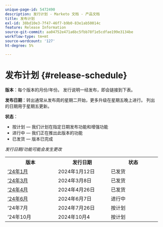 ```yaml
---
unique-page-id: 5472490
description: 发行计划 - Marketo 文档 - 产品文档
title: 发布计划
exl-id: 38bd10e3-7f47-46f7-b9b0-83e1ab50014c
feature: Release Information
source-git-commit: aa04752e471a6bc5fbb78f1e5cdfae199e3134be
workflow-type: tm+mt
source-wordcount: '127'
ht-degree: 5%

---
```


# 发布计划 {#release-schedule}

**版本**：每个版本的月份/年份。 发行说明一经发布，即会链接到下表。

**发布日期**：转出通常从发布周的星期二开始，更多升级在星期五晚上进行。 列出的日期用于星期五更新。

**状态**：

* 按计划 — 我们计划在指定日期发布功能和增强功能
* 进行中 — 我们正在推出此版本的功能
* 已发货 — 版本已完成

_发行日期/功能可能会发生更改_

<table>
 <tbody> 
  <tr> 
   <th width="250px">版本</th>
   <th width="250px">发行日期</th>
   <th width="250px">状态</th>
  </tr>
  <tr> 
   <td><a href="/help/marketo/release-notes/previous-releases/2024/release-notes-jan-24.md">’24年1月</a></td>
   <td>2024年1月12日</td>
   <td>已发货</td>
  </tr>
  <tr> 
   <td><a href="/help/marketo/release-notes/previous-releases/2024/release-notes-mar-24.md">’24年3月</a></td>
   <td>2024年3月8日</td>
   <td>已发货</td>
  </tr>
  <tr> 
   <td><a href="/help/marketo/release-notes/previous-releases/2024/release-notes-apr-24.md">’24年4月</a></td>
   <td>2024年4月26日</td>
   <td>已发货</td>
  </tr>
  <tr>
   <td><a href="/help/marketo/release-notes/current.md">’24年6月</a></td>
   <td>2024年6月7日</td>
   <td>进行中</td>
  </tr>
  <tr> 
   <td>’24年7月</td>
   <td>2024年7月26日</td>
   <td>按计划</td>
  </tr>
  <tr> 
   <td>’24年10月</td>
   <td>2024年10月4</td>
   <td>按计划</td>
  </tr>
 </tbody>
</table>
